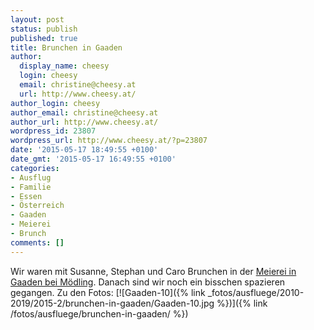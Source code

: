 ```yaml
---
layout: post
status: publish
published: true
title: Brunchen in Gaaden
author:
  display_name: cheesy
  login: cheesy
  email: christine@cheesy.at
  url: http://www.cheesy.at/
author_login: cheesy
author_email: christine@cheesy.at
author_url: http://www.cheesy.at/
wordpress_id: 23807
wordpress_url: http://www.cheesy.at/?p=23807
date: '2015-05-17 18:49:55 +0100'
date_gmt: '2015-05-17 16:49:55 +0100'
categories:
- Ausflug
- Familie
- Essen
- Österreich
- Gaaden
- Meierei
- Brunch
comments: []
---
```

Wir waren mit Susanne, Stephan und Caro Brunchen in der [Meierei in Gaaden bei Mödling](http://www.meierei-gaaden.at/). Danach sind wir noch ein bisschen spazieren gegangen.
Zu den Fotos:
[![Gaaden-10]({% link _fotos/ausfluege/2010-2019/2015-2/brunchen-in-gaaden/Gaaden-10.jpg %})]({% link /fotos/ausfluege/brunchen-in-gaaden/ %})
